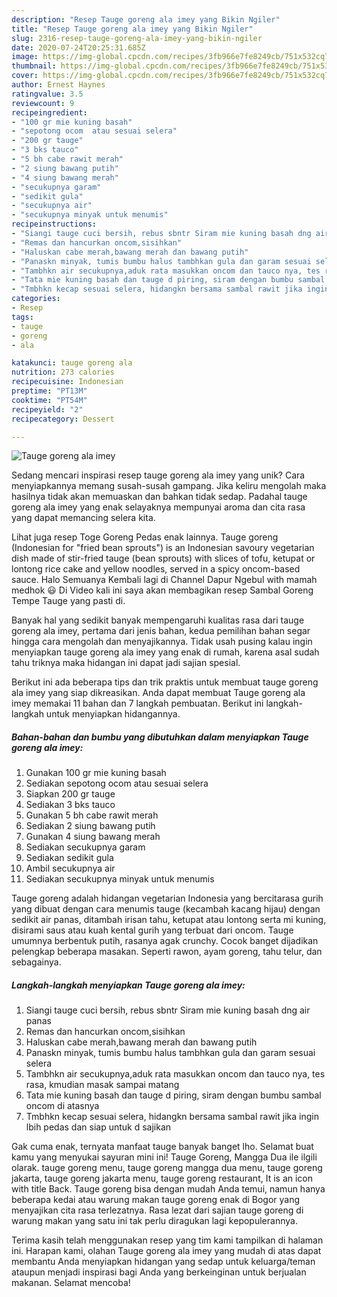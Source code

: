 ```yaml
---
description: "Resep Tauge goreng ala imey yang Bikin Ngiler"
title: "Resep Tauge goreng ala imey yang Bikin Ngiler"
slug: 2316-resep-tauge-goreng-ala-imey-yang-bikin-ngiler
date: 2020-07-24T20:25:31.685Z
image: https://img-global.cpcdn.com/recipes/3fb966e7fe8249cb/751x532cq70/tauge-goreng-ala-imey-foto-resep-utama.jpg
thumbnail: https://img-global.cpcdn.com/recipes/3fb966e7fe8249cb/751x532cq70/tauge-goreng-ala-imey-foto-resep-utama.jpg
cover: https://img-global.cpcdn.com/recipes/3fb966e7fe8249cb/751x532cq70/tauge-goreng-ala-imey-foto-resep-utama.jpg
author: Ernest Haynes
ratingvalue: 3.5
reviewcount: 9
recipeingredient:
- "100 gr mie kuning basah"
- "sepotong ocom  atau sesuai selera"
- "200 gr tauge"
- "3 bks tauco"
- "5 bh cabe rawit merah"
- "2 siung bawang putih"
- "4 siung bawang merah"
- "secukupnya garam"
- "sedikit gula"
- "secukupnya air"
- "secukupnya minyak untuk menumis"
recipeinstructions:
- "Siangi tauge cuci bersih, rebus sbntr Siram mie kuning basah dng air panas"
- "Remas dan hancurkan oncom,sisihkan"
- "Haluskan cabe merah,bawang merah dan bawang putih"
- "Panaskn minyak, tumis bumbu halus tambhkan gula dan garam sesuai selera"
- "Tambhkn air secukupnya,aduk rata masukkan oncom dan tauco nya, tes rasa, kmudian masak sampai matang"
- "Tata mie kuning basah dan tauge d piring, siram dengan bumbu sambal oncom di atasnya"
- "Tmbhkn kecap sesuai selera, hidangkn bersama sambal rawit jika ingin lbih pedas dan siap untuk d sajikan"
categories:
- Resep
tags:
- tauge
- goreng
- ala

katakunci: tauge goreng ala 
nutrition: 273 calories
recipecuisine: Indonesian
preptime: "PT13M"
cooktime: "PT54M"
recipeyield: "2"
recipecategory: Dessert

---
```



![Tauge goreng ala imey](https://img-global.cpcdn.com/recipes/3fb966e7fe8249cb/751x532cq70/tauge-goreng-ala-imey-foto-resep-utama.jpg)

Sedang mencari inspirasi resep tauge goreng ala imey yang unik? Cara menyiapkannya memang susah-susah gampang. Jika keliru mengolah maka hasilnya tidak akan memuaskan dan bahkan tidak sedap. Padahal tauge goreng ala imey yang enak selayaknya mempunyai aroma dan cita rasa yang dapat memancing selera kita.

Lihat juga resep Toge Goreng Pedas enak lainnya. Tauge goreng (Indonesian for &#34;fried bean sprouts&#34;) is an Indonesian savoury vegetarian dish made of stir-fried tauge (bean sprouts) with slices of tofu, ketupat or lontong rice cake and yellow noodles, served in a spicy oncom-based sauce. Halo Semuanya Kembali lagi di Channel Dapur Ngebul with mamah medhok 😃 Di Video kali ini saya akan membagikan resep Sambal Goreng Tempe Tauge yang pasti di.

Banyak hal yang sedikit banyak mempengaruhi kualitas rasa dari tauge goreng ala imey, pertama dari jenis bahan, kedua pemilihan bahan segar hingga cara mengolah dan menyajikannya. Tidak usah pusing kalau ingin menyiapkan tauge goreng ala imey yang enak di rumah, karena asal sudah tahu triknya maka hidangan ini dapat jadi sajian spesial.


Berikut ini ada beberapa tips dan trik praktis untuk membuat tauge goreng ala imey yang siap dikreasikan. Anda dapat membuat Tauge goreng ala imey memakai 11 bahan dan 7 langkah pembuatan. Berikut ini langkah-langkah untuk menyiapkan hidangannya.

<!--inarticleads1-->

##### Bahan-bahan dan bumbu yang dibutuhkan dalam menyiapkan Tauge goreng ala imey:

1. Gunakan 100 gr mie kuning basah
1. Sediakan sepotong ocom  atau sesuai selera
1. Siapkan 200 gr tauge
1. Sediakan 3 bks tauco
1. Gunakan 5 bh cabe rawit merah
1. Sediakan 2 siung bawang putih
1. Gunakan 4 siung bawang merah
1. Sediakan secukupnya garam
1. Sediakan sedikit gula
1. Ambil secukupnya air
1. Sediakan secukupnya minyak untuk menumis


Tauge goreng adalah hidangan vegetarian Indonesia yang bercitarasa gurih yang dibuat dengan cara menumis tauge (kecambah kacang hijau) dengan sedikit air panas, ditambah irisan tahu, ketupat atau lontong serta mi kuning, disirami saus atau kuah kental gurih yang terbuat dari oncom. Tauge umumnya berbentuk putih, rasanya agak crunchy. Cocok banget dijadikan pelengkap beberapa masakan. Seperti rawon, ayam goreng, tahu telur, dan sebagainya. 

<!--inarticleads2-->

##### Langkah-langkah menyiapkan Tauge goreng ala imey:

1. Siangi tauge cuci bersih, rebus sbntr Siram mie kuning basah dng air panas
1. Remas dan hancurkan oncom,sisihkan
1. Haluskan cabe merah,bawang merah dan bawang putih
1. Panaskn minyak, tumis bumbu halus tambhkan gula dan garam sesuai selera
1. Tambhkn air secukupnya,aduk rata masukkan oncom dan tauco nya, tes rasa, kmudian masak sampai matang
1. Tata mie kuning basah dan tauge d piring, siram dengan bumbu sambal oncom di atasnya
1. Tmbhkn kecap sesuai selera, hidangkn bersama sambal rawit jika ingin lbih pedas dan siap untuk d sajikan


Gak cuma enak, ternyata manfaat tauge banyak banget lho. Selamat buat kamu yang menyukai sayuran mini ini! Tauge Goreng, Mangga Dua ile ilgili olarak. tauge goreng menu, tauge goreng mangga dua menu, tauge goreng jakarta, tauge goreng jakarta menu, tauge goreng restaurant, It is an icon with title Back. Tauge goreng bisa dengan mudah Anda temui, namun hanya beberapa kedai atau warung makan tauge goreng enak di Bogor yang menyajikan cita rasa terlezatnya. Rasa lezat dari sajian tauge goreng di warung makan yang satu ini tak perlu diragukan lagi kepopulerannya. 

Terima kasih telah menggunakan resep yang tim kami tampilkan di halaman ini. Harapan kami, olahan Tauge goreng ala imey yang mudah di atas dapat membantu Anda menyiapkan hidangan yang sedap untuk keluarga/teman ataupun menjadi inspirasi bagi Anda yang berkeinginan untuk berjualan makanan. Selamat mencoba!
